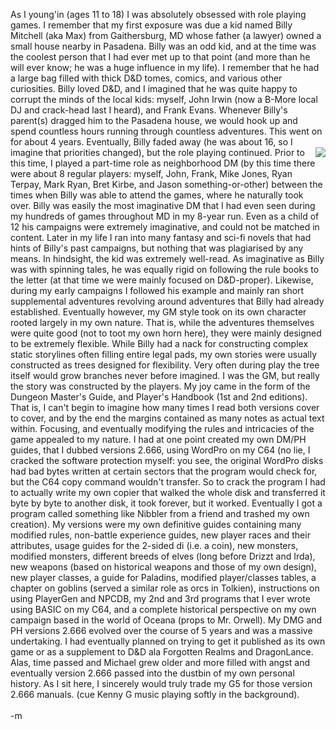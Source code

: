 As I young'in (ages 11 to 18) I was absolutely obsessed with role playing games.  I remember that my first exposure was due a kid named Billy Mitchell (aka Max) from Gaithersburg, MD whose father (a lawyer) owned a small house nearby in Pasadena.  Billy was an odd kid, and at the time was the coolest person that I had ever met up to that point (and more than he will ever know; he was a huge influence in my life).  I remember that he had a large bag filled with thick D&D tomes, comics, and various other curiosities.  Billy loved D&D, and I imagined that he was quite happy to corrupt the minds of the local kids: myself, John Irwin (now a B-More local DJ and crack-head last I heard), and Frank Evans.  Whenever Billy's parent(s) dragged him to the Pasadena house, we would hook up and spend countless hours running through countless adventures.  This went on for about 4 years.  Eventually, Billy faded away (he was about 16, so I imagine that priorities changed), but the role playing continued.   <img src="http://www.rpgnow.com/products/WOTC/tsr2011.jpg" align="right"> Prior to this time, I played a part-time role as neighborhood DM (by this time there were about 8 regular players: myself, John, Frank, Mike Jones, Ryan Terpay, Mark Ryan, Bret Kirbe, and Jason something-or-other) between the times when Billy was able to attend the games, where he naturally took over.  Billy was easily the most imaginative DM that I had even seen during my hundreds of games throughout MD in my 8-year run.  Even as a child of 12 his campaigns were extremely imaginative, and could not be matched in content.  Later in my life I ran into many fantasy and sci-fi novels that had hints of Billy's past campaigns, but nothing that was plagiarised by any means.  In hindsight, the kid was extremely well-read.  As imaginative as Billy was with spinning tales, he was equally rigid on following the rule books to the letter (at that time we were mainly focused on D&D-proper).  Likewise, during my early campaigns I followed his example and mainly ran short supplemental adventures revolving around adventures that Billy had already established.  Eventually however, my GM style took on its own character rooted largely in my own nature.  That is, while the adventures themselves were quite good (not to toot my own horn here), they were mainly designed to be extremely flexible.  While Billy had a nack for constructing complex static storylines often filling entire legal pads, my own stories were usually constructed as trees designed for flexibility.  Very often during play the tree itself would grow branches never before imagined.  I was the GM, but really the story was constructed by the players.  My joy came in the form of the Dungeon Master's Guide, and Player's Handbook (1st and 2nd editions).  That is, I can't begin to imagine how many times I read both versions cover to cover, and by the end the margins contained as many notes as actual text within.  Focusing, and eventually modifying the rules and intricacies of the game appealed to my nature.  I had at one point created my own DM/PH guides, that I dubbed versions 2.666, using WordPro on my C64 (no lie, I cracked the software protection myself: you see, the original WordPro disks had bad bytes written at certain sectors that the program would check for, but the C64 copy command wouldn't transfer.  So to crack the program I had to actually write my own copier that walked the whole disk and transferred it byte by byte to another disk, it took forever, but it worked.  Eventually I got a program called something like Nibbler from a friend and trashed my own creation).  My versions were my own definitive guides containing many modified rules, non-battle experience guides, new player races and their attributes, usage guides for the 2-sided di (i.e. a coin), new monsters, modified monsters, different breeds of elves (long before Drizzt and Irda), new weapons (based on historical weapons and those of my own design), new player classes, a guide for Paladins, modified player/classes tables, a chapter on goblins (served a similar role as orcs in Tolkien), instructions on using PlayerGen and NPCDB, my 2nd and 3rd programs that I ever wrote using BASIC on my C64, and a complete historical perspective on my own campaign based in the world of Oceana (props to Mr. Orwell).  My DMG and PH versions 2.666 evolved over the course of 5 years and was a massive undertaking.  I had eventually planned on trying to get it published as its own game or as a supplement to D&D ala Forgotten Realms and DragonLance.  Alas, time passed and Michael grew older and more filled with angst and eventually version 2.666 passed into the dustbin of my own personal history.  As I sit here, I sincerely would truly trade my G5 for those version 2.666 manuals.  (cue Kenny G music playing softly in the background).
<br />
<br />-m